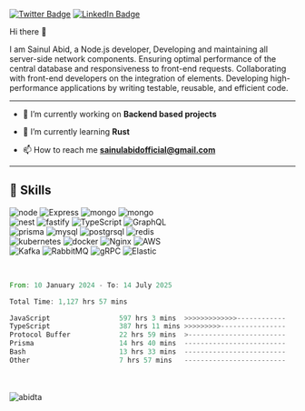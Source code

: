 [![Twitter Badge](https://img.shields.io/badge/Twitter-Profile-informational?style=flat&logo=twitter&logoColor=white&color=1CA2F1)](https://twitter.com/sainul_abid_)
[![LinkedIn Badge](https://img.shields.io/badge/LinkedIn-Profile-informational?style=flat&logo=linkedin&logoColor=white&color=0D76A8)](https://www.linkedin.com/in/abidta/)

Hi there 👋

I am Sainul Abid, a Node.js developer, 
Developing and maintaining all server-side network components.
Ensuring optimal performance of the central database and responsiveness to front-end requests.
Collaborating with front-end developers on the integration of elements.
Developing high-performance applications by writing testable, reusable, and efficient code.

<hr>

- 🔭 I’m currently working on **Backend based projects**

- 🌱 I’m currently learning **Rust**

- 📫 How to reach me **sainulabidofficial@gmail.com**
<hr>

## 💼 Skills

![node](https://img.shields.io/badge/Nodejs-informational?style=flat&logo=Node.js&logoColor=green&color=black)
![Express](https://img.shields.io/badge/ExpressJs-informational?style=flat&logo=Express&logoColor=black&color=white)
![mongo](https://img.shields.io/badge/MongoDB-informational?style=flat&logo=MongoDb&logoColor=00ea63&color=001e2b)
![mongo](https://img.shields.io/badge/React-grey?logo=react)
<br>
![nest](https://img.shields.io/badge/NestJS-informational?style=flat&logo=nestjs&logoColor=%23E0234E&color=black)
![fastify](https://img.shields.io/badge/fastify-informational?style=flat&logo=fastify&logoColor=%23000000&color=white)
![TypeScript](https://img.shields.io/badge/TypeScript-informational?style=flat&logo=TypeScript&logoColor=white&color=blue)
![GraphQL](https://img.shields.io/badge/GraphQL-informational?style=flat&logo=graphql&logoColor=%23E10098&color=white)
<br>
![prisma](https://img.shields.io/badge/Prisma-informational?style=flat&logo=prisma&color=001e2b)
![mysql](https://img.shields.io/badge/MySQL-informational?style=flat&logo=mysql&color=white)
![postgrsql](https://img.shields.io/badge/PostgreSQL-informational?style=flat&logo=postgresql&color=white)
![redis](https://img.shields.io/badge/redis-informational?style=flat&logo=redis&color=red&logoColor=white)
<br>
![kubernetes](https://img.shields.io/badge/Kubernetes-informational?style=flat&logo=kubernetes&logoColor=%23326CE5&color=white)
![docker](https://img.shields.io/badge/Docker-informational?style=flat&logo=docker)
![Nginx](https://img.shields.io/badge/nginx-informational?style=flat&logo=nginx&logoColor=green&color=white)
![AWS](https://img.shields.io/badge/AWS-informational?style=flat&logo=amazonwebservices&logoColor=%23232F3E&color=orange)
<br>
![Kafka](https://img.shields.io/badge/Kafka-informational?style=flat&logo=apachekafka&logoColor=%23231F20&color=white)
![RabbitMQ](https://img.shields.io/badge/RabbitMQ-informational?style=flat&logo=rabbitmq&logoColor=%23FF6600&color=black)
![gRPC](https://img.shields.io/badge/gRPC-blue?style=flat)
![Elastic](https://img.shields.io/badge/Elastic%20Stack-informational?style=flat&logo=elasticstack&logoColor=%23005571&color=white)


<br>
<!--START_SECTION:waka-->

```rust
From: 10 January 2024 - To: 14 July 2025

Total Time: 1,127 hrs 57 mins

JavaScript                 597 hrs 3 mins  >>>>>>>>>>>>>------------   52.93 %
TypeScript                 387 hrs 11 mins >>>>>>>>>----------------   34.33 %
Protocol Buffer            22 hrs 59 mins  >------------------------   02.04 %
Prisma                     14 hrs 40 mins  -------------------------   01.30 %
Bash                       13 hrs 33 mins  -------------------------   01.20 %
Other                      7 hrs 57 mins   -------------------------   00.71 %
```

<!--END_SECTION:waka-->
<br>
<br>
<img src="https://komarev.com/ghpvc/?username=abidta&label=Profile%20views&color=0e75b6&style=flat" alt="abidta" />
